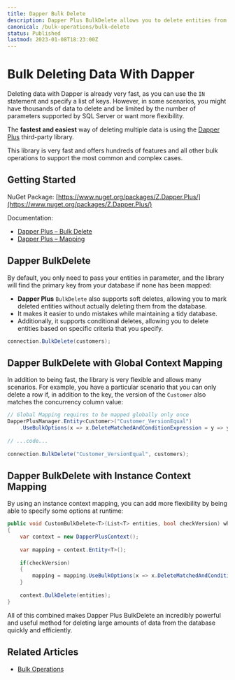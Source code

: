 ```yaml
---
title: Dapper Bulk Delete
description: Dapper Plus BulkDelete allows you to delete entities from the database in a single roundtrip. It eliminates multiple trips to the db for each entity to delete.
canonical: /bulk-operations/bulk-delete
status: Published
lastmod: 2023-01-08T18:23:00Z
---
```


# Bulk Deleting Data With Dapper

Deleting data with Dapper is already very fast, as you can use the `IN` statement and specify a list of keys. However, in some scenarios, you might have thousands of data to delete and be limited by the number of parameters supported by SQL Server or want more flexibility.

The **fastest and easiest** way of deleting multiple data is using the [Dapper Plus](https://dapper-plus.net/) third-party library.

This library is very fast and offers hundreds of features and all other bulk operations to support the most common and complex cases.

## Getting Started

NuGet Package: [https://www.nuget.org/packages/Z.Dapper.Plus/](https://www.nuget.org/packages/Z.Dapper.Plus/)

Documentation:

- [Dapper Plus – Bulk Delete](https://dapper-plus.net/bulk-delete)
- [Dapper Plus – Mapping](https://dapper-plus.net/getting-started-mapping)

## Dapper BulkDelete

By default, you only need to pass your entities in parameter, and the library will find the primary key from your database if none has been mapped:

 - **Dapper Plus** `BulkDelete` also supports soft deletes, allowing you to mark deleted entities without actually deleting them from the database. 
 - It makes it easier to undo mistakes while maintaining a tidy database. 
 - Additionally, it supports conditional deletes, allowing you to delete entities based on specific criteria that you specify. 
 
```csharp
connection.BulkDelete(customers);
```

## Dapper BulkDelete with Global Context Mapping

In addition to being fast, the library is very flexible and allows many scenarios. For example, you have a particular scenario that you can only delete a row if, in addition to the key, the version of the `Customer` also matches the concurrency column value:

```csharp
// Global Mapping requires to be mapped globally only once
DapperPlusManager.Entity<Customer>("Customer_VersionEqual")
	.UseBulkOptions(x => x.DeleteMatchedAndConditionExpression = y => y.Version);
 
// ...code...
 
connection.BulkDelete("Customer_VersionEqual", customers);
```

## Dapper BulkDelete with Instance Context Mapping

By using an instance context mapping, you can add more flexibility by being able to specify some options at runtime:

```csharp
public void CustomBulkDelete<T>(List<T> entities, bool checkVersion) where T : IVersion
{
	var context = new DapperPlusContext();
	
	var mapping = context.Entity<T>();
	
	if(checkVersion)
	{
		mapping = mapping.UseBulkOptions(x => x.DeleteMatchedAndConditionExpression = y => y.Version);
	}
	
	context.BulkDelete(entities);
}
```

All of this combined makes Dapper Plus BulkDelete an incredibly powerful and useful method for deleting large amounts of data from the database quickly and efficiently.

## Related Articles

- [Bulk Operations](/bulk-operations)